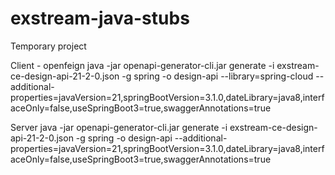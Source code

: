 # exstream-java-stubs
Temporary project

Client - openfeign
java -jar openapi-generator-cli.jar generate -i exstream-ce-design-api-21-2-0.json -g spring -o design-api --library=spring-cloud --additional-properties=javaVersion=21,springBootVersion=3.1.0,dateLibrary=java8,interfaceOnly=false,useSpringBoot3=true,swaggerAnnotations=true

Server
java -jar openapi-generator-cli.jar generate -i exstream-ce-design-api-21-2-0.json -g spring -o design-api --additional-properties=javaVersion=21,springBootVersion=3.1.0,dateLibrary=java8,interfaceOnly=false,useSpringBoot3=true,swaggerAnnotations=true

